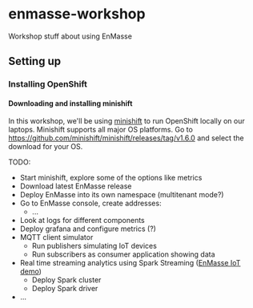 # enmasse-workshop
Workshop stuff about using EnMasse

## Setting up

### Installing OpenShift

#### Downloading and installing minishift

In this workshop, we'll be using [minishift](https://github.com/minishift/minishift/) to run OpenShift locally on our laptops. Minishift supports all major OS platforms.  Go to https://github.com/minishift/minishift/releases/tag/v1.6.0 and select the download for your OS. 

TODO:

   * Start minishift, explore some of the options like metrics
   * Download latest EnMasse release
   * Deploy EnMasse into its own namespace (multitenant mode?)
   * Go to EnMasse console, create addresses:
      * ...
   * Look at  logs for different components
   * Deploy grafana and configure metrics (?)
   * MQTT client simulator
      * Run publishers simulating IoT devices
      * Run subscribers as consumer application showing data
   * Real time streaming analytics using Spark Streaming ([EnMasse IoT demo](https://github.com/ppatierno/enmasse-iot-demo/blob/master/spark.md))
      * Deploy Spark cluster
      * Deploy Spark driver
   * ...
